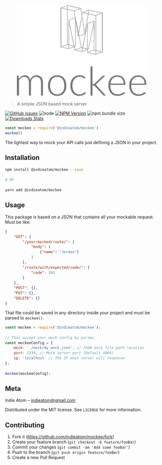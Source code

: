 <p align="center">
  <img width="427" height="300" src="https://github.com/indieatom/mockee/blob/master/assets/mockee-logo.png">
</p>

> A simple JSON based mock server

[![GitHub issues][github-issues]](issues)
![node][node-version]
[![NPM Version][npm-image]][npm-url]
![npm bundle size][package-size]
[![Downloads Stats][npm-downloads]][npm-url]

```js
const mockee = require('@indieatom/mockee')
mockee()
```

The lightest way to mock your API calls just defining a JSON in your project.

## Installation

```sh
npm install @indieatom/mockee --save

# OR

yarn add @indieatom/mockee
```

## Usage

This package is based on a JSON that contains all your mockable request. Must be like:

```json
{
    "GET": {
        "/your/mocked/route/": {
            "body": [
                {"name": "Jordan"}
            ]
        },
        "/route/with/expected/code/": {
            "code": 503
        }
    },
    "POST": {},
    "PUT": {},
    "DELETE": {}
}
```

That file could be saved in any directory inside your project and must be parsed to `mockee()`.

```js
const mockee = require('@indieatom/mockee');

// That accept your mock config by params
const mockeeConfig = {
    mock: './mock/my_mock.json', // JSON mock file path location
    port: 1234, // Mock server port (Default 4004)
    ip: 'localhost' // The IP what server will response
};

mockee(mockeeConfig);

```

## Meta

Indie Atom – indieatom@gmail.com

Distributed under the MIT license. See `LICENSE` for more information.

## Contributing

1. Fork it (<https://github.com/indieatom/mockee/fork>)
2. Create your feature branch (`git checkout -b feature/fooBar`)
3. Commit your changes (`git commit -am 'Add some fooBar'`)
4. Push to the branch (`git push origin feature/fooBar`)
5. Create a new Pull Request

<!-- Markdown link & img dfn's -->

[github-issues]: https://img.shields.io/github/issues/indieatom/mockee?style=for-the-badge
[issues]: https://github.com/indieatom/mockee/issues
[npm-image]: https://img.shields.io/npm/v/@indieatom/mockee.svg?style=for-the-badge
[npm-url]: https://npmjs.org/package/@indieatom/mockee
[npm-downloads]: https://img.shields.io/npm/dm/@indieatom/mockee.svg?style=for-the-badge
[node-version]: https://img.shields.io/node/v/@indieatom/mockee?style=for-the-badge
[package-size]: https://img.shields.io/bundlephobia/min/@indieatom/mockee?style=for-the-badge
